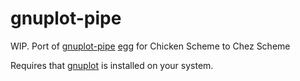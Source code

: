 # gnuplot-pipe
WIP. Port of [gnuplot-pipe](https://gitlab.com/montanari/gnuplot-pipe/) [egg](http://wiki.call-cc.org/eggref/5/gnuplot-pipe) for Chicken Scheme to Chez Scheme

Requires that [gnuplot](http://gnuplot.info/index.html) is installed on your system.
